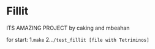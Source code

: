 # Fillit

ITS AMAZING PROJECT by caking and mbeahan

for start:
1.`make`
2.`./test_fillit [file with Tetriminos]`

